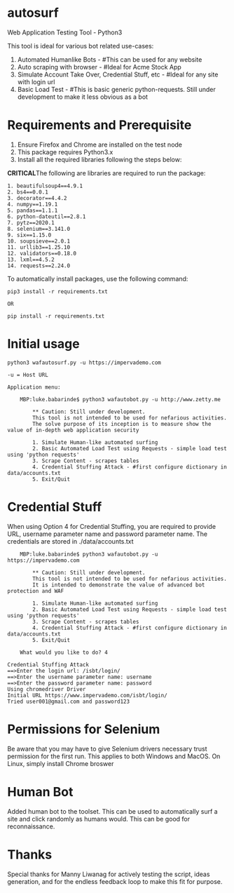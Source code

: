# autosurf
Web Application Testing Tool - Python3

This tool is ideal for various bot related use-cases:
1. Automated Humanlike Bots - #This can be used for any website
2. Auto scraping with browser - #Ideal for Acme Stock App
3. Simulate Account Take Over, Credential Stuff, etc -  #Ideal for any site with login url
4. Basic Load Test - #This is basic generic python-requests. Still under development to make it less obvious as a bot

# Requirements and Prerequisite
1. Ensure Firefox and Chrome are installed on the test node
2. This package requires Python3.x
3. Install all the required libraries following the steps below:

**CRITICAL**The following are libraries are required to run the package:

    1. beautifulsoup4==4.9.1
    2. bs4==0.0.1
    3. decorator==4.4.2
    4. numpy==1.19.1
    5. pandas==1.1.1
    6. python-dateutil==2.8.1
    7. pytz==2020.1
    8. selenium==3.141.0
    9. six==1.15.0
    10. soupsieve==2.0.1
    11. urllib3==1.25.10
    12. validators==0.18.0
    13. lxml==4.5.2
    14. requests==2.24.0

To automatically install packages, use the following command:
    
    pip3 install -r requirements.txt

    OR

    pip install -r requirements.txt

# Initial usage
    python3 wafautosurf.py -u https://impervademo.com

    -u = Host URL

    Application menu:
    
        MBP:luke.babarinde$ python3 wafautobot.py -u http://www.zetty.me

            ** Caution: Still under development.
            This tool is not intended to be used for nefarious activities.
            The solve purpose of its inception is to measure show the value of in-depth web application security

            1. Simulate Human-like automated surfing
            2. Basic Automated Load Test using Requests - simple load test using 'python requests'
            3. Scrape Content - scrapes tables
            4. Credential Stuffing Attack - #first configure dictionary in data/accounts.txt
            5. Exit/Quit

# Credential Stuff
When using Option 4 for Credential Stuffing, you are required to provide URL, username parameter name and password parameter name. The credentials are stored in ./data/accounts.txt

        MBP:luke.babarinde$ python3 wafautobot.py -u https://impervademo.com

            ** Caution: Still under development.
            This tool is not intended to be used for nefarious activities.
            It is intended to demonstrate the value of advanced bot protection and WAF

            1. Simulate Human-like automated surfing
            2. Basic Automated Load Test using Requests - simple load test using 'python requests'
            3. Scrape Content - scrapes tables
            4. Credential Stuffing Attack - #first configure dictionary in data/accounts.txt
            5. Exit/Quit
            
        What would you like to do? 4

    Credential Stuffing Attack
    ==>Enter the login url: /isbt/login/
    ==>Enter the username parameter name: username
    ==>Enter the password parameter name: password
    Using chromedriver Driver
    Initial URL https://www.impervademo.com/isbt/login/
    Tried user001@gmail.com and password123


# Permissions for Selenium
Be aware that you may have to give Selenium drivers necessary trust permission for the first run. This applies to both Windows and MacOS. On Linux, simply install Chrome broswer

# Human Bot
Added human bot to the toolset. This can be used to automatically surf a site and click randomly as humans would. This can be good for reconnaissance.

# Thanks
Special thanks for Manny Liwanag for actively testing the script, ideas generation, and for the endless feedback loop to make this fit for purpose.